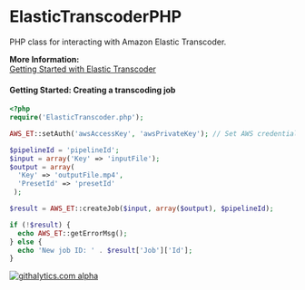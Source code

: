 ElasticTranscoderPHP
====================

PHP class for interacting with Amazon Elastic Transcoder.

<strong>More Information:</strong><br />
<a href="http://docs.aws.amazon.com/elastictranscoder/latest/developerguide/getting-started.html">Getting Started with Elastic Transcoder</a>

#### Getting Started: Creating a transcoding job ###

```php
<?php
require('ElasticTranscoder.php');

AWS_ET::setAuth('awsAccessKey', 'awsPrivateKey'); // Set AWS credentials

$pipelineId = 'pipelineId';
$input = array('Key' => 'inputFile');
$output = array(
  'Key' => 'outputFile.mp4',
  'PresetId' => 'presetId'
 );

$result = AWS_ET::createJob($input, array($output), $pipelineId);

if (!$result) {
  echo AWS_ET::getErrorMsg();
} else {
  echo 'New job ID: ' . $result['Job']['Id'];
}
```

[![githalytics.com alpha](https://cruel-carlota.pagodabox.com/429c074cf07de7bee3ca6af902cd8141 "githalytics.com")](http://githalytics.com/LPology/ElasticTranscoderPHP)